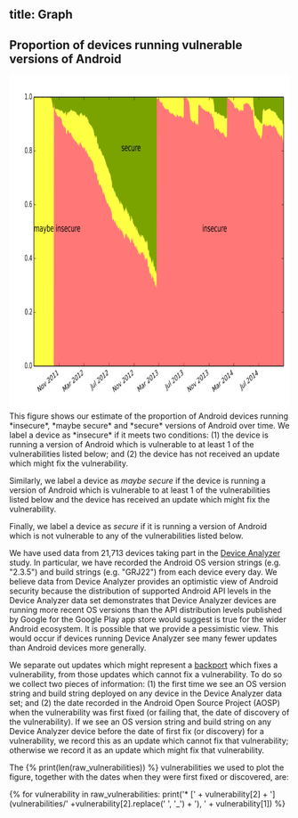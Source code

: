 
title: Graph
---

<div id="graph">
 <h2>Proportion of devices running vulnerable versions of Android</h2>
 <img src="images/norm_versionsecurity.png" width="800px" height="600px" alt="Proportion of devices affected by root vulnerabilities"/>
</div>
This figure shows our estimate of the proportion of Android devices running *insecure*, *maybe secure* and *secure* versions of Android over time.
We label a device as *insecure* if it meets two conditions:
(1) the device is running a version of Android which is vulnerable to at least 1 of the vulnerabilities listed below;
and (2) the device has not received an update which might fix the vulnerability.

Similarly, we label a device as *maybe secure* if the device is running a version of Android which is vulnerable to at least 1 of the vulnerabilities listed below and the device has received an update which might fix the vulnerability.

Finally, we label a device as *secure* if it is running a version of Android which is not vulnerable to any of the vulnerabilities listed below.

We have used data from 21,713 devices taking part in the [Device Analyzer](https://deviceanalyzer.cl.cam.ac.uk/) study.
In particular, we have recorded the Android OS version strings (e.g. "2.3.5") and build strings (e.g. "GRJ22") from each device every day.
We believe data from Device Analyzer provides an optimistic view of Android security because the distribution of supported Android API levels in the Device Analyzer data set demonstrates that Device Analyzer devices are running more recent OS versions than the API distribution levels published by Google for the Google Play app store would suggest is true for the wider Android ecosystem.
It is possible that we provide a pessimistic view.
This would occur if devices running Device Analyzer see many fewer updates than Android devices more generally.

We separate out updates which might represent a [backport](https://en.wikipedia.org/wiki/Backporting) which fixes a vulnerability,  from those updates which cannot fix a vulnerability.
To do so we collect two pieces of information:
(1) the first time we see an OS version string and build string deployed on any device in the Device Analyzer data set;
and (2) the date recorded in the Android Open Source Project (AOSP) when the vulnerability was first fixed (or failing that, the date of discovery of the vulnerability).
If we see an OS version string and build string on any Device Analyzer device before the date of first fix (or discovery) for a vulnerability, we record this as an update which cannot fix that vulnerability; otherwise we record it as an update which might fix that vulnerability.

The {% print(len(raw_vulnerabilities)) %} vulnerabilities we used to plot the figure, together with the dates when they were first fixed or discovered, are:

{%
for vulnerability in raw_vulnerabilities:
	print('* [' + vulnerability[2] + '](vulnerabilities/' +vulnerability[2].replace(' ', '_') + '), ' + vulnerability[1])
%}


